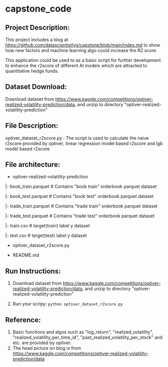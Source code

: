 # capstone_code
## Project Description:
This project includes a blog at https://github.com/datascientistlyg/capstone/blob/main/index.md to show how new factors and machine learning algo could increase the R2 score. 

This application could be used to as a basic script for further development to enhance the r2score of different AI models which are attracted to quantitative hedge funds.  

## Dataset Download:
Download dataset from https://www.kaggle.com/competitions/optiver-realized-volatility-prediction/data, and unzip to directory "optiver-realized-volatility-prediction" 

## File Description:
optiver_dataset_r2score.py : The script is used to calculate the naive r2score provided by optiver, linear regression model based r2score and lgb model based r2score

## File architecture:
- optiver-realized-volatility-prediction

|- book_train.parquet  # Contains "book train" orderbook parquet dataset

|- book_test.parquet  # Contains "book test" orderbook parquet dataset

|- trade_train.parquet  # Contains "trade train" orderbook parquet dataset

|- trade_test.parquet  # Contains "trade test" orderbook parquet dataset

|- train.csv  # target(train) label y dataset

|- test.csv  # target(test) label y dataset

- optiver_dataset_r2score.py

- README.md

## Run Instructions:

1. Download dataset from https://www.kaggle.com/competitions/optiver-realized-volatility-prediction/data, and unzip to directory "optiver-realized-volatility-prediction" 

2. Run your scripy: `python optiver_dataset_r2score.py`

## Reference:
1. Basic functions and algos such as "log_return", "realized_volatility", "realized_volatility_per_time_id", "past_realized_volatility_per_stock" and etc. are provided by optiver.
2. The head picture on blog is from https://www.kaggle.com/competitions/optiver-realized-volatility-prediction/data

